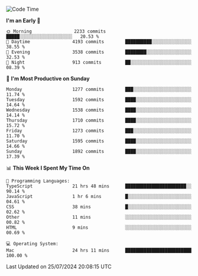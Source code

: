 <!--START_SECTION:waka-->
![Code Time](http://img.shields.io/badge/Code%20Time-4%2C213%20hrs%2038%20mins-blue)

**I'm an Early 🐤** 

```text
🌞 Morning                2233 commits        █████░░░░░░░░░░░░░░░░░░░░   20.53 % 
🌆 Daytime                4193 commits        ██████████░░░░░░░░░░░░░░░   38.55 % 
🌃 Evening                3538 commits        ████████░░░░░░░░░░░░░░░░░   32.53 % 
🌙 Night                  913 commits         ██░░░░░░░░░░░░░░░░░░░░░░░   08.39 % 
```
📅 **I'm Most Productive on Sunday** 

```text
Monday                   1277 commits        ███░░░░░░░░░░░░░░░░░░░░░░   11.74 % 
Tuesday                  1592 commits        ████░░░░░░░░░░░░░░░░░░░░░   14.64 % 
Wednesday                1538 commits        ████░░░░░░░░░░░░░░░░░░░░░   14.14 % 
Thursday                 1710 commits        ████░░░░░░░░░░░░░░░░░░░░░   15.72 % 
Friday                   1273 commits        ███░░░░░░░░░░░░░░░░░░░░░░   11.70 % 
Saturday                 1595 commits        ████░░░░░░░░░░░░░░░░░░░░░   14.66 % 
Sunday                   1892 commits        ████░░░░░░░░░░░░░░░░░░░░░   17.39 % 
```


📊 **This Week I Spent My Time On** 

```text
💬 Programming Languages: 
TypeScript               21 hrs 48 mins      ███████████████████████░░   90.14 % 
JavaScript               1 hr 6 mins         █░░░░░░░░░░░░░░░░░░░░░░░░   04.61 % 
CSS                      38 mins             █░░░░░░░░░░░░░░░░░░░░░░░░   02.62 % 
Other                    11 mins             ░░░░░░░░░░░░░░░░░░░░░░░░░   00.82 % 
HTML                     9 mins              ░░░░░░░░░░░░░░░░░░░░░░░░░   00.69 % 

💻 Operating System: 
Mac                      24 hrs 11 mins      █████████████████████████   100.00 % 
```


 Last Updated on 25/07/2024 20:08:15 UTC
<!--END_SECTION:waka-->
